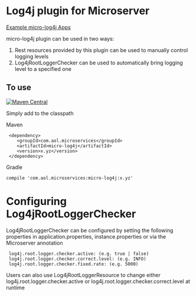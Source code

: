 # Log4j plugin for Microserver

[Example micro-log4j Apps](https://github.com/aol/micro-server/tree/master/micro-log4j/src/test/java/com/aol/micro/server/log4j)

micro-log4j plugin can be used in two ways:

1. Rest resources provided by this plugin can be used to manually control logging levels
2. Log4jRootLoggerChecker can be used to automatically bring logging level to a specified one

## To use

[![Maven Central](https://maven-badges.herokuapp.com/maven-central/com.aol.microservices/micro-log4j/badge.svg)](https://maven-badges.herokuapp.com/maven-central/com.aol.microservices/micro-log4j)

Simply add to the classpath

Maven 

     <dependency>
        <groupId>com.aol.microservices</groupId>  
        <artifactId>micro-log4j</artifactId>
        <version>x.yz</version>
     </dependency>
     
Gradle

    compile 'com.aol.microservices:micro-log4j:x.yz'

# Configuring Log4jRootLoggerChecker

Log4jRootLoggerChecker can be configured by setting the following properties in application.properties, instance.properties or via the Microserver annotation

     log4j.root.logger.checker.active: (e.g. true | false)
     log4j.root.logger.checker.correct.level: (e.g. INFO)
     log4j.root.logger.checker.fixed.rate: (e.g. 5000)
     
Users can also use Log4jRootLoggerResource to change either log4j.root.logger.checker.active or log4j.root.logger.checker.correct.level at runtime

